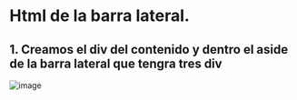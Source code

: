 # Html de la barra lateral. 

## 1. Creamos el div del contenido y dentro el aside de la barra lateral que tengra tres div

![image](https://user-images.githubusercontent.com/31961588/187247640-5bc62fd5-6395-4541-bfca-7dca29ae1793.png)

